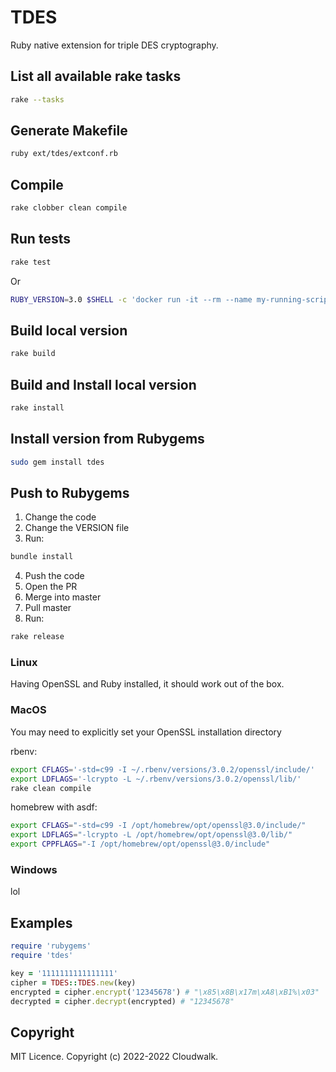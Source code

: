 # TDES

Ruby native extension for triple DES cryptography.

## List all available rake tasks
```bash
rake --tasks
```

## Generate Makefile
```bash
ruby ext/tdes/extconf.rb
```

## Compile
```bash
rake clobber clean compile
```

## Run tests
```bash
rake test
```
Or
```bash
RUBY_VERSION=3.0 $SHELL -c 'docker run -it --rm --name my-running-script -v "$PWD":/usr/src/myapp -w /usr/src/myapp mirror.gcr.io/ruby:${RUBY_VERSION}-alpine bundle install && rake'
```

## Build local version
```bash
rake build
```

## Build and Install local version
```bash
rake install
```

## Install version from Rubygems
```bash
sudo gem install tdes
```

## Push to Rubygems

1. Change the code
2. Change the VERSION file
3. Run:
```bash
bundle install
```
4. Push the code
5. Open the PR
6. Merge into master
7. Pull master
8. Run:
```bash
rake release
```

### Linux

Having OpenSSL and Ruby installed, it should work out of the box.

### MacOS

You may need to explicitly set your OpenSSL installation directory

rbenv:
```bash
export CFLAGS='-std=c99 -I ~/.rbenv/versions/3.0.2/openssl/include/'
export LDFLAGS='-lcrypto -L ~/.rbenv/versions/3.0.2/openssl/lib/'
rake clean compile
```

homebrew with asdf:
```bash
export CFLAGS="-std=c99 -I /opt/homebrew/opt/openssl@3.0/include/"
export LDFLAGS="-lcrypto -L /opt/homebrew/opt/openssl@3.0/lib/"
export CPPFLAGS="-I /opt/homebrew/opt/openssl@3.0/include"
```

### Windows

lol

## Examples

```ruby
require 'rubygems'
require 'tdes'

key = '1111111111111111'
cipher = TDES::TDES.new(key)
encrypted = cipher.encrypt('12345678') # "\x85\x8B\x17m\xA8\xB1%\x03"
decrypted = cipher.decrypt(encrypted) # "12345678"
```

## Copyright

MIT Licence. Copyright (c) 2022-2022 Cloudwalk.

